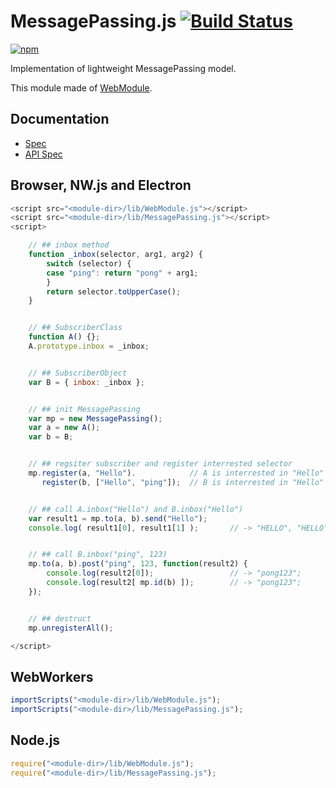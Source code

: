 # MessagePassing.js [![Build Status](https://travis-ci.org/uupaa/MessagePassing.js.svg)](https://travis-ci.org/uupaa/MessagePassing.js)

[![npm](https://nodei.co/npm/uupaa.messagepassing.js.svg?downloads=true&stars=true)](https://nodei.co/npm/uupaa.messagepassing.js/)

Implementation of lightweight MessagePassing model.

This module made of [WebModule](https://github.com/uupaa/WebModule).

## Documentation
- [Spec](https://github.com/uupaa/MessagePassing.js/wiki/)
- [API Spec](https://github.com/uupaa/MessagePassing.js/wiki/MessagePassing)

## Browser, NW.js and Electron

```js
<script src="<module-dir>/lib/WebModule.js"></script>
<script src="<module-dir>/lib/MessagePassing.js"></script>
<script>

    // ## inbox method
    function _inbox(selector, arg1, arg2) {
        switch (selector) {
        case "ping": return "pong" + arg1;
        }
        return selector.toUpperCase();
    }


    // ## SubscriberClass
    function A() {};
    A.prototype.inbox = _inbox;


    // ## SubscriberObject
    var B = { inbox: _inbox };


    // ## init MessagePassing
    var mp = new MessagePassing();
    var a = new A();
    var b = B;


    // ## regsiter subscriber and register interrested selector
    mp.register(a, "Hello").            // A is interrested in "Hello"
       register(b, ["Hello", "ping"]);  // B is interrested in "Hello" and "ping"


    // ## call A.inbox("Hello") and B.inbox("Hello")
    var result1 = mp.to(a, b).send("Hello");
    console.log( result1[0], result1[1] );       // -> "HELLO", "HELLO"


    // ## call B.inbox("ping", 123)
    mp.to(a, b).post("ping", 123, function(result2) {
        console.log(result2[0]);                 // -> "pong123";
        console.log(result2[ mp.id(b) ]);        // -> "pong123";
    });


    // ## destruct
    mp.unregisterAll();

</script>
```

## WebWorkers

```js
importScripts("<module-dir>/lib/WebModule.js");
importScripts("<module-dir>/lib/MessagePassing.js");

```

## Node.js

```js
require("<module-dir>/lib/WebModule.js");
require("<module-dir>/lib/MessagePassing.js");

```

